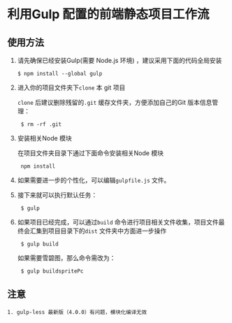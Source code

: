 
# 利用Gulp 配置的前端静态项目工作流

## 使用方法


1.  请先确保已经安装Gulp(需要 Node.js 环境) ，建议采用下面的代码全局安装

		$ npm install --global gulp 

2. 进入你的项目文件夹下`clone` 本 git 项目


   `clone` 后建议删除残留的`.git` 缓存文件夹，方便添加自己的Git 版本信息管理：
   
  		$ rm -rf .git  
		
3. 安装相关Node 模块

	在项目文件夹目录下通过下面命令安装相关Node 模块

		npm install 

4. 如果需要进一步的个性化，可以编辑`gulpfile.js` 文件。

		
5. 接下来就可以执行默认任务：

		$ gulp
	
6. 如果项目已经完成，可以通过`build` 命令进行项目相关文件收集，项目文件最终会汇集到项目目录下的`dist` 文件夹中方面进一步操作

		$ gulp build

	如果需要雪碧图，那么命令需改为：

		$ gulp buildspritePc

## 注意 
	1. gulp-less 最新版（4.0.0）有问题，模块化编译无效






